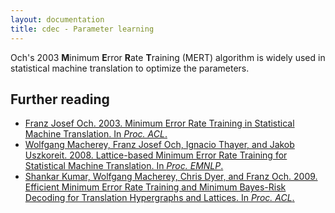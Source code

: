 ```yaml
---
layout: documentation
title: cdec - Parameter learning
---
```


Och's 2003 **M**inimum **E**rror **R**ate **T**raining (MERT) algorithm is widely used in statistical machine translation to optimize the parameters.

## Further reading
* [Franz Josef Och. 2003. Minimum Error Rate Training in Statistical Machine Translation. In *Proc. ACL*.](http://www.aclweb.org/anthology-new/P/P03/P03-1021.pdf)
* [Wolfgang Macherey, Franz Josef Och, Ignacio Thayer, and Jakob Uszkoreit. 2008. Lattice-based Minimum Error Rate Training for Statistical Machine Translation. In *Proc. EMNLP*.](http://www.aclweb.org/anthology/D/D08/D08-1076.pdf)
* [Shankar Kumar, Wolfgang Macherey, Chris Dyer, and Franz Och. 2009. Efficient Minimum Error Rate Training and Minimum Bayes-Risk Decoding for Translation Hypergraphs and Lattices. In *Proc. ACL*.](http://www.aclweb.org/anthology-new/P/P09/P09-1019.pdf)

